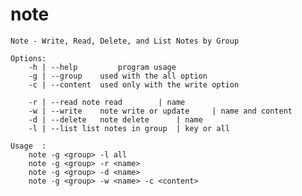 # note

    Note - Write, Read, Delete, and List Notes by Group

    Options:
	    -h | --help	        program usage
	    -g | --group	used with the all option
	    -c | --content	used only with the write option

    	-r | --read	note read		 | name
	    -w | --write	note write or update	 | name and content
    	-d | --delete	note delete		 | name
    	-l | --list	list notes in group	 | key or all

    Usage  :
    	note -g <group> -l all
    	note -g <group> -r <name>
    	note -g <group> -d <name>
    	note -g <group> -w <name> -c <content>
